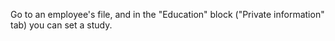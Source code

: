 Go to an employee's file, and in the "Education" block ("Private
information" tab) you can set a study.
